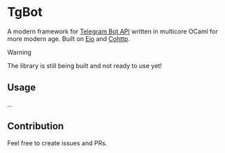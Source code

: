 # TgBot

A modern framework for [Telegram Bot API](https://core.telegram.org/bots/api) written in multicore OCaml for more modern age.
Built on [Eio] and [Cohttp].

> [!WARNING]
> The library is still being built and not ready to use yet!

<!-- > [!IMPORTANT]
> Only 64-bit systems are supported. -->

## Usage

...

## Contribution

Feel free to create issues and PRs.


[Eio]: https://github.com/ocaml-multicore/eio
[Cohttp]: https://github.com/mirage/ocaml-cohttp